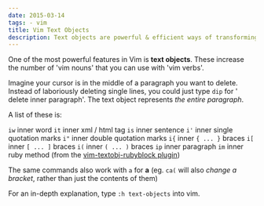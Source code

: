 ```yaml
---
date: 2015-03-14
tags: - vim
title: Vim Text Objects
description: Text objects are powerful & efficient ways of transforming data in vim.
---
```


One of the most powerful features in Vim is **text objects**. These increase the number of 'vim nouns' that you can use with 'vim verbs'.

Imagine your cursor is in the middle of a paragraph you want to delete. Instead of laboriously deleting single lines, you could just type `dip` for ' delete inner paragraph'. The text object represents _the entire paragraph_.

A list of these is:

`iw` inner word
`it` inner xml / html tag
`is` inner sentence
`i'` inner single quotation marks
`i"` inner double quotation marks
`i{` inner `{ ... }` braces
`i[` inner `[ ... ]` braces
`i(` inner `( ... )` braces
`ip` inner paragraph
`im` inner ruby method (from the [vim-textobj-rubyblock plugin](https://github.com/nelstrom/vim-textobj-rubyblock))

The same commands also work with `a` for **a** (eg. `ca(` will also _change a bracket_, rather than just the contents of them)

For an in-depth explanation, type `:h text-objects` into vim.
